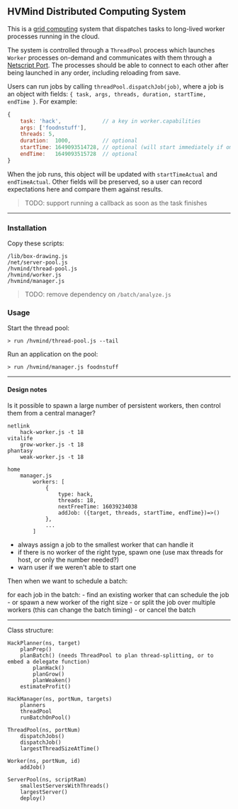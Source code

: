 ## HVMind Distributed Computing System

This is a [grid computing](https://en.wikipedia.org/wiki/Grid_computing) system
that dispatches tasks to long-lived worker processes running in the cloud.

The system is controlled through a `ThreadPool` process which launches `Worker` processes on-demand and communicates with them through a [Netscript Port](https://bitburner.readthedocs.io/en/latest/netscript/netscriptmisc.html#netscript-ports). The processes should be able to connect to each other after being launched in any order, including reloading from save.

Users can run jobs by calling `threadPool.dispatchJob(job)`,
where a job is an object with fields: `{ task, args, threads, duration, startTime, endTime }`. For example:

```JavaScript
{
    task: 'hack',             // a key in worker.capabilities
    args: ['foodnstuff'],
    threads: 5,
    duration:  1000,          // optional
    startTime: 1649093514728, // optional (will start immediately if omitted)
    endTime:   1649093515728  // optional
}
```
When the job runs, this object will be updated with `startTimeActual` and `endTimeActual`. Other fields will be preserved, so a user can record expectations here and compare them against results.

> TODO: support running a callback as soon as the task finishes

---

### Installation

Copy these scripts:
```
/lib/box-drawing.js
/net/server-pool.js
/hvmind/thread-pool.js
/hvmind/worker.js
/hvmind/manager.js
```

> TODO: remove dependency on `/batch/analyze.js`

### Usage

Start the thread pool:
```
> run /hvmind/thread-pool.js --tail
```

Run an application on the pool:
```
> run /hvmind/manager.js foodnstuff
```

---

#### Design notes

Is it possible to spawn a large number of persistent workers, then control them from a central manager?

```
netlink
    hack-worker.js -t 18
vitalife
    grow-worker.js -t 18
phantasy
    weak-worker.js -t 18

home
    manager.js
        workers: [
            {
                type: hack,
                threads: 18,
                nextFreeTime: 16039234038
                addJob: ({target, threads, startTime, endTime})=>()
            },
            ...
        ]
```
- always assign a job to the smallest worker that can handle it
- if there is no worker of the right type, spawn one
    (use max threads for host, or only the number needed?)
- warn user if we weren't able to start one

Then when we want to schedule a batch:

for each job in the batch:
    - find an existing worker that can schedule the job
    - or spawn a new worker of the right size
    - or split the job over multiple workers (this can change the batch timing)
    - or cancel the batch

----

Class structure:

```
HackPlanner(ns, target)
    planPrep()
    planBatch() (needs ThreadPool to plan thread-splitting, or to embed a delegate function)
        planHack()
        planGrow()
        planWeaken()
    estimateProfit()

HackManager(ns, portNum, targets)
    planners
    threadPool
    runBatchOnPool()

ThreadPool(ns, portNum)
    dispatchJobs()
    dispatchJob()
    largestThreadSizeAtTime()

Worker(ns, portNum, id)
    addJob()

ServerPool(ns, scriptRam)
    smallestServersWithThreads()
    largestServer()
    deploy()
```
